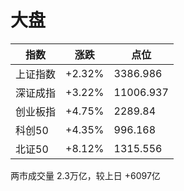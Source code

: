 # 大盘

| 指数 | 涨跌 | 点位 |
| ---- | --- | --- |
| 上证指数 | +2.32% | 3386.986
| 深证成指 | +3.22% | 11006.937
| 创业板指 | +4.75% | 2289.84
| 科创50   | +4.35% | 996.168
| 北证50 | +8.12% | 1315.556
两市成交量  2.3万亿，较上日  +6097亿
